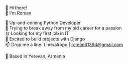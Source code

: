 👋 Hi there!  
💁 I'm Roman 

🐍 Up-and-coming Python Developer  
👔 Trying to break away from my old career for a passion  
🌞 Looking for my first job in IT  
🎸 Excited to build projects with Django  
📫 Drop me a line: t.me/alropo | roman61394@gmail.com

🌄 Based in Yerevan, Armenia
